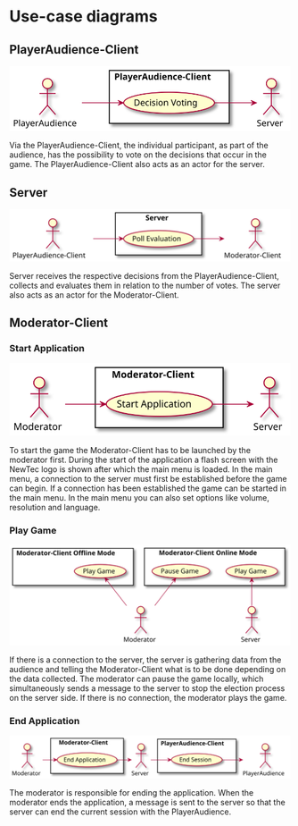 # Use-case diagrams



## PlayerAudience-Client
![PlayerAudience-Client](diagrams/UseCase/PlayerAudience_Client.svg)

Via the PlayerAudience-Client, the individual participant, as part of the audience, has the possibility to vote on the decisions that occur in the game. 
The PlayerAudience-Client also acts as an actor for the server.

## Server
![Server](diagrams/UseCase/Server.svg)

Server receives the respective decisions from the PlayerAudience-Client, collects and evaluates them in relation to the number of votes.
The server also acts as an actor for the Moderator-Client.

## Moderator-Client

### Start Application
![Start Application](diagrams/UseCase/Moderator_Client_A.svg)

To start the game the Moderator-Client has to be launched by the moderator first.
During the start of the application a flash screen with the NewTec logo is shown after which the main menu is loaded.
In the main menu, a connection to the server must first be established before the game can begin.
If a connection has been established the game can be started in the main menu.
In the main menu you can also set options like volume, resolution and language.


### Play Game

![Play Game](diagrams/UseCase/Moderator_Client_B.svg)

If there is a connection to the server, the server is gathering data from the audience and telling the Moderator-Client what is to be done depending on the data collected. The moderator can pause the game locally, which simultaneously sends a message to the server to stop the election process on the server side. If there is no connection, the moderator plays the game.

### End Application

![End Application](diagrams/UseCase/Moderator_Client_C.svg)

The moderator is responsible for ending the application. When the moderator ends the application, a message is sent to the server so that the server can end the current session with the PlayerAudience.

